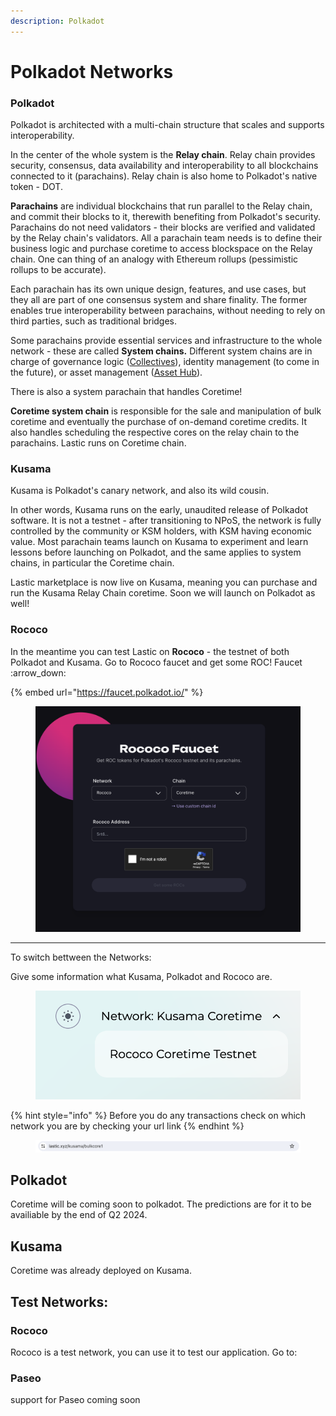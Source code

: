 ```yaml
---
description: Polkadot
---
```


# Polkadot Networks

### Polkadot

Polkadot is architected with a multi-chain structure that scales and supports interoperability.&#x20;

In the center of the whole system is the **Relay chain**. Relay chain provides security, consensus, data availability and interoperability to all blockchains connected to it (parachains). Relay chain is also home to Polkadot's native token - DOT.&#x20;

**Parachains** are individual blockchains that run parallel to the Relay chain, and commit their blocks to it, therewith benefiting from Polkadot's security. Parachains do not need validators - their blocks are verified and validated by the Relay chain's validators. All a parachain team needs is to define their business logic and purchase coretime to access blockspace on the Relay chain. One can thing of an analogy with Ethereum rollups (pessimistic rollups to be accurate).

Each parachain has its own unique design, features, and use cases, but they all are part of one consensus system and share finality. The former enables true interoperability between parachains, without needing to rely on third parties, such as traditional bridges.&#x20;

Some parachains provide essential services and infrastructure to the whole network  - these are called **System chains.** Different system chains are in charge of governance logic ([Collectives](https://wiki.polkadot.network/docs/learn-system-chains#collectives)), identity management (to come in the future), or asset management ([Asset Hub](https://wiki.polkadot.network/docs/learn-system-chains#asset-hub)).

There is also a system parachain that handles Coretime!

**Coretime system chain** is responsible for the sale and manipulation of bulk coretime and eventually the purchase of on-demand coretime credits. It also handles scheduling the respective cores on the relay chain to the parachains. Lastic runs on Coretime chain.



### Kusama&#x20;

Kusama is Polkadot's canary network, and also its wild cousin. &#x20;

In other words, Kusama runs on the early, unaudited release of Polkadot software. It is not a testnet - after transitioning to NPoS, the network is fully controlled by the community or KSM holders, with KSM having economic value. Most parachain teams launch on Kusama to experiment and learn lessons before launching on Polkadot, and the same applies to system chains, in particular the Coretime chain.

Lastic marketplace is now live on Kusama, meaning you can purchase and run the Kusama Relay Chain coretime. Soon we will launch on Polkadot as well!

### Rococo

In the meantime you can test Lastic on **Rococo** - the testnet of both Polkadot and Kusama. Go to Rococo faucet and get some ROC!  Faucet :arrow\_down:

{% embed url="https://faucet.polkadot.io/" %}

<figure><img src="../.gitbook/assets/image.png" alt=""><figcaption></figcaption></figure>



***

To switch bettween the Networks:

Give some information what Kusama, Polkadot and Rococo are.

<figure><img src="../.gitbook/assets/Screenshot 2024-07-01 at 17.03.03.png" alt=""><figcaption></figcaption></figure>

{% hint style="info" %}
Before you do any transactions check on which network you are by checking your url link
{% endhint %}

<figure><img src="../.gitbook/assets/Screenshot 2024-07-01 at 17.20.33.png" alt=""><figcaption></figcaption></figure>

## Polkadot

Coretime will be coming soon to polkadot. The predictions are for it to be availiable by the end of Q2 2024.

## Kusama

Coretime was already deployed on Kusama.

## Test Networks:

### Rococo

Rococo is a test network, you can use it to test our application. Go to:

### Paseo

support for Paseo coming soon
